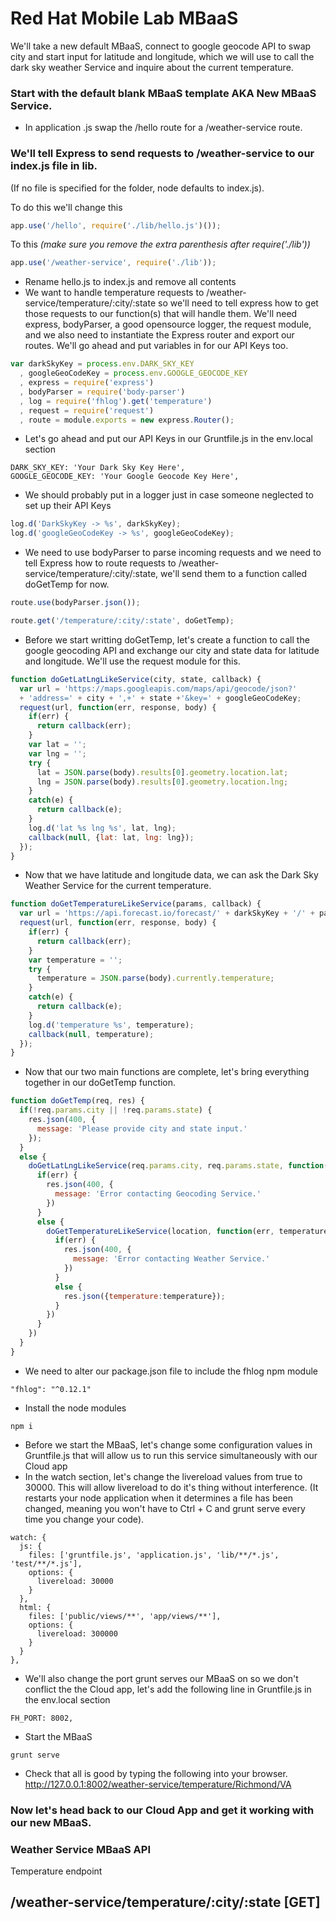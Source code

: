 # Red Hat Mobile Lab MBaaS

We'll take a new default MBaaS, connect to google geocode API to swap city and start
input for latitude and longitude, which we will use to call the dark sky weather Service
and inquire about the current temperature.

### Start with the default blank MBaaS template AKA New MBaaS Service.

* In application .js swap the /hello route for a /weather-service route.

### We'll tell Express to send requests to /weather-service to our index.js file in lib.
(If no file is specified for the folder, node defaults to index.js).

To do this we'll change this
```Javascript
app.use('/hello', require('./lib/hello.js')());
```
To this _(make sure you remove the extra parenthesis after require('./lib'))_
```Javascript
app.use('/weather-service', require('./lib'));
```
* Rename hello.js to index.js and remove all contents
* We want to handle temperature requests to /weather-service/temperature/:city/:state
so we'll need to tell express how to get those requests to our function(s) that
will handle them.  We'll need express, bodyParser, a good opensource logger, the request module,
and we also need to instantiate the Express router and export our routes.  We'll go ahead
and put variables in for our API Keys too.
```Javascript
var darkSkyKey = process.env.DARK_SKY_KEY
  , googleGeoCodeKey = process.env.GOOGLE_GEOCODE_KEY
  , express = require('express')
  , bodyParser = require('body-parser')
  , log = require('fhlog').get('temperature')
  , request = require('request')
  , route = module.exports = new express.Router();
```

* Let's go ahead and put our API Keys in our Gruntfile.js in the env.local section
```
DARK_SKY_KEY: 'Your Dark Sky Key Here',
GOOGLE_GEOCODE_KEY: 'Your Google Geocode Key Here',
```
* We should probably put in a logger just in case someone neglected to set up their
API Keys

```Javascript
log.d('DarkSkyKey -> %s', darkSkyKey);
log.d('googleGeoCodeKey -> %s', googleGeoCodeKey);
```

* We need to use bodyParser to parse incoming requests and we need to tell Express
how to route requests to /weather-service/temperature/:city/:state, we'll send them to
a function called doGetTemp for now.
```Javascript
route.use(bodyParser.json());

route.get('/temperature/:city/:state', doGetTemp);
```

* Before we start writting doGetTemp, let's create a function to call the google geocoding API and exchange our city and state data for latitude and longitude.  We'll use the request module for this.

```Javascript
function doGetLatLngLikeService(city, state, callback) {
  var url = 'https://maps.googleapis.com/maps/api/geocode/json?'
  + 'address=' + city + ',+' + state +'&key=' + googleGeoCodeKey;
  request(url, function(err, response, body) {
    if(err) {
      return callback(err);
    }
    var lat = '';
    var lng = '';
    try {
      lat = JSON.parse(body).results[0].geometry.location.lat;
      lng = JSON.parse(body).results[0].geometry.location.lng;
    }
    catch(e) {
      return callback(e);
    }
    log.d('lat %s lng %s', lat, lng);
    callback(null, {lat: lat, lng: lng});
  });
}
```

* Now that we have latitude and longitude data, we can ask the Dark Sky Weather Service for the current temperature.

```Javascript
function doGetTemperatureLikeService(params, callback) {
  var url = 'https://api.forecast.io/forecast/' + darkSkyKey + '/' + params.lat + ',' + params.lng;
  request(url, function(err, response, body) {
    if(err) {
      return callback(err);
    }
    var temperature = '';
    try {
      temperature = JSON.parse(body).currently.temperature;
    }
    catch(e) {
      return callback(e);
    }
    log.d('temperature %s', temperature);
    callback(null, temperature);
  });
}
```

* Now that our two main functions are complete, let's bring everything together in our doGetTemp function.

```Javascript
function doGetTemp(req, res) {
  if(!req.params.city || !req.params.state) {
    res.json(400, {
      message: 'Please provide city and state input.'
    });
  }
  else {
    doGetLatLngLikeService(req.params.city, req.params.state, function(err, location) {
      if(err) {
        res.json(400, {
          message: 'Error contacting Geocoding Service.'
        })
      }
      else {
        doGetTemperatureLikeService(location, function(err, temperature) {
          if(err) {
            res.json(400, {
              message: 'Error contacting Weather Service.'
            })
          }
          else {
            res.json({temperature:temperature});
          }
        })
      }
    })
  }
}
```

* We need to alter our package.json file to include the fhlog npm module
```
"fhlog": "^0.12.1"
```
* Install the node modules
```
npm i
```
* Before we start the MBaaS, let's change some configuration values in Gruntfile.js that will allow us to run this service simultaneously with our Cloud app
* In the watch section, let's change the livereload values from true to 30000.  This will allow livereload to do it's thing without interference.  (It restarts your node application when it determines a file has been changed, meaning you won't have to Ctrl + C and grunt serve every time you change your code).
```
watch: {
  js: {
    files: ['gruntfile.js', 'application.js', 'lib/**/*.js', 'test/**/*.js'],
    options: {
      livereload: 30000
    }
  },
  html: {
    files: ['public/views/**', 'app/views/**'],
    options: {
      livereload: 300000
    }
  }
},
```

* We'll also change the port grunt serves our MBaaS on so we don't conflict the the Cloud app, let's add the following line in Gruntfile.js in the env.local section
```
FH_PORT: 8002,
```

* Start the MBaaS
```
grunt serve
```
* Check that all is good by typing the following into your browser.
http://127.0.0.1:8002/weather-service/temperature/Richmond/VA

### Now let's head back to our Cloud App and get it working with our new MBaaS.

### Weather Service MBaaS API

Temperature endpoint
## /weather-service/temperature/:city/:state [GET]
